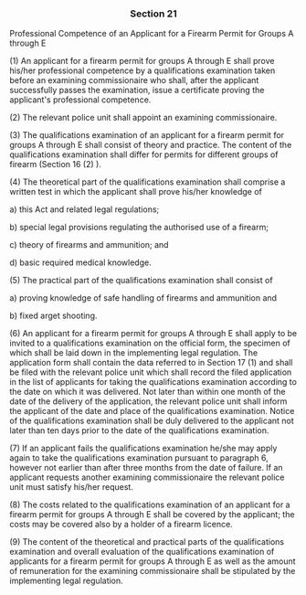 ### <a name="section_21"></a><p align="center">Section 21</p>

Professional Competence of an Applicant for a Firearm Permit for Groups A through E

(1) An applicant for a firearm permit for groups A through E shall prove his/her professional competence by a qualifications examination taken before an examining commissionaire who shall, after the applicant successfully passes the examination, issue a certificate proving the applicant's professional competence.

(2) The relevant police unit shall appoint an examining commissionaire.

(3) The qualifications examination of an applicant for a firearm permit for groups A through E shall consist of theory and practice. The content of the qualifications examination shall differ for permits for different groups of firearm (Section 16 (2) ).

(4) The theoretical part of the qualifications examination shall comprise a written test in which the applicant shall prove his/her knowledge of

a) this Act and related legal regulations;

b) special legal provisions regulating the authorised use of a firearm;

c) theory of firearms and ammunition; and

d) basic required medical knowledge.

(5) The practical part of the qualifications examination shall consist of

a) proving knowledge of safe handling of firearms and ammunition and

b) fixed arget shooting.

(6) An applicant for a firearm permit for groups A through E shall apply to be invited to a qualifications examination on the official form, the specimen of which shall be laid down in the implementing legal regulation. The application form shall contain the data referred to in Section 17 (1) and shall be filed with the relevant police unit which shall record the filed application in the list of applicants for taking the qualifications examination according to the date on which it was delivered. Not later than within one month of the date of the delivery of the application, the relevant police unit shall inform the applicant of the date and place of the qualifications examination. Notice of the qualifications examination shall be duly delivered to the applicant not later than ten days prior to the date of the qualifications examination.

(7) If an applicant fails the qualifications examination he/she may apply again to take the qualifications examination pursuant to paragraph 6, however not earlier than after three months from the date of failure. If an applicant requests another examining commissionaire the relevant police unit must satisfy his/her request.

(8) The costs related to the qualifications examination of an applicant for a firearm permit for groups A through E shall be covered by the applicant; the costs may be covered also by a holder of a firearm licence.

(9) The content of the theoretical and practical parts of the qualifications examination and overall evaluation of the qualifications examination of applicants for a firearm permit for groups A through E as well as the amount of remuneration for the examining commissionaire shall be stipulated by the implementing legal regulation.

